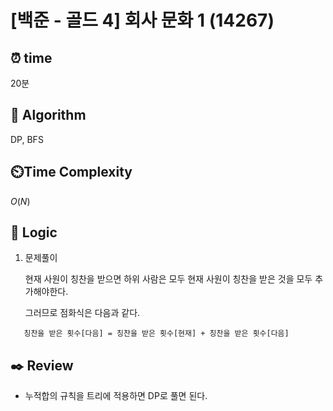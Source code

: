 # [백준 - 골드 4] 회사 문화 1 (14267)
 
## ⏰  **time**

20분

## :pushpin: **Algorithm**

DP, BFS

## ⏲️**Time Complexity**

$O(N)$

## :round_pushpin: **Logic**
1. 문제풀이
   
   현재 사원이 칭찬을 받으면 하위 사람은 모두 현재 사원이 칭찬을 받은 것을 모두 추가해야한다.

   그러므로 점화식은 다음과 같다.

```
   칭찬을 받은 횟수[다음] = 칭찬을 받은 횟수[현재] + 칭찬을 받은 횟수[다음]
```

## :black_nib: **Review**
- 누적합의 규칙을 트리에 적용하면 DP로 풀면 된다.
